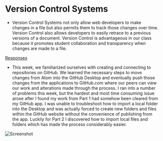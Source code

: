 # Version Control Systems

- Version Control Systems not only allow web developers to make changes in a
file but also permits them to track those changes over time. Version Control
also allows developers to easily retrace to a previous versions of a document.
Version Control is advantageous in our class because it promotes student
collaboration and transparency when changes are made to a file.

[Responses](https://github.com/BenWeyer/web-dev-hw/commit/49c64a6320e6e01b7c6817e4356c2dea4d9b9f77)

- This week, we familiarized ourselves with creating and connecting to
repositories on GitHub. We learned the necessary steps to move changes
from Atom into the GitHub Desktop and eventually push those changes from the
applications to GitHub.com where our peers can view our work and alterations
made through the process.
I ran into a number of problems this week, but the hardest and most time
consuming issue arose after I found my work from Part 1 had somehow been cleared
from my GitHub app. I was unable to troubleshoot how to import a local folder
into the Desktop and was actually forced to create new folders and files
within the GitHub website without the convenience of publishing from the app.
Luckily for Part 2 I discovered how to import local files and folders which
has made the process considerably easier.

![Screenshot](https://github.com/BenWeyer/web-dev-hw/blob/master/assignment-2/images/assignment-2-screenshot.png)
